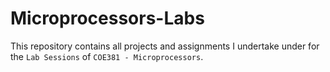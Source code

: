 # Microprocessors-Labs


This repository contains all projects and assignments I undertake under for the `Lab Sessions` of `COE381 - Microprocessors`.
